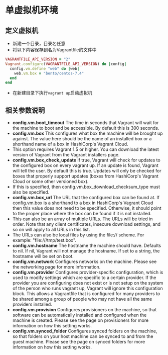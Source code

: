 # 单虚拟机环境
## 定义虚拟机
- 新建一个目录，目录名任意
- 将以下内容保存到名为Vagrantfile的文件中
``` ruby
VAGRANTFILE_API_VERSION = "2"
Vagrant.configure(VAGRANTFILE_API_VERSION) do |config|
  config.vm.define "web" do |web|
    web.vm.box = "bento/centos-7.4"
  end
end
```
- 在新建目录下执行`vagrant up`启动虚拟机

## 相关参数说明
- **config.vm.boot_timeout** The time in seconds that Vagrant will wait for the machine to boot and be accessible. By default this is 300 seconds.
- **config.vm.box** This configures what box the machine will be brought up against. The value here should be the name of an installed box or a shorthand name of a box in HashiCorp's Vagrant Cloud.
- This option requires Vagrant 1.5 or higher. You can download the latest version of Vagrant from the Vagrant installers page.
- **config.vm.box_check_update** If true, Vagrant will check for updates to the configured box on every vagrant up. If an update is found, Vagrant will tell the user. By default this is true. Updates will only be checked for boxes that properly support updates (boxes from HashiCorp's Vagrant Cloud or some other versioned box).
- If this is specified, then config.vm.box_download_checksum_type must also be specified.
- **config.vm.box_url** The URL that the configured box can be found at. If config.vm.box is a shorthand to a box in HashiCorp's Vagrant Cloud then this value does not need to be specified. Otherwise, it should point to the proper place where the box can be found if it is not installed.
- This can also be an array of multiple URLs. The URLs will be tried in order. Note that any client certificates, insecure download settings, and so on will apply to all URLs in this list.
- The URLs can also be local files by using the file:// scheme. For example: "file:///tmp/test.box".
- **config.vm.hostname** The hostname the machine should have. Defaults to nil. If nil, Vagrant will not manage the hostname. If set to a string, the hostname will be set on boot.
- **config.vm.network** Configures networks on the machine. Please see the networking page for more information.
- **config.vm.provider** Configures provider-specific configuration, which is used to modify settings which are specific to a certain provider. If the provider you are configuring does not exist or is not setup on the system of the person who runs vagrant up, Vagrant will ignore this configuration block. This allows a Vagrantfile that is configured for many providers to be shared among a group of people who may not have all the same providers installed.
- **config.vm.provision** Configures provisioners on the machine, so that software can be automatically installed and configured when the machine is created. Please see the page on provisioners for more information on how this setting works.
- **config.vm.synced_folder** Configures synced folders on the machine, so that folders on your host machine can be synced to and from the guest machine. Please see the page on synced folders for more information on how this setting works.
